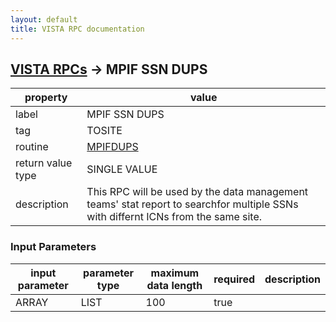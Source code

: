 ```yaml
---
layout: default
title: VISTA RPC documentation
---
```




## [VISTA RPCs](TableOfContent.md) &#8594; MPIF SSN DUPS 

 property | value 
--- | --- 
 label | MPIF SSN DUPS
 tag | TOSITE
 routine | [MPIFDUPS](http://code.osehra.org/dox/Routine_MPIFDUPS_source.html)
 return value type | SINGLE VALUE
 description | This RPC will be used by the data management teams' stat report to searchfor multiple SSNs with differnt ICNs from the same site.

### Input Parameters

| input parameter | parameter type | maximum data length | required | description | 
| --- | --- | --- | --- | --- | 
| ARRAY | LIST | 100 | true |  | 